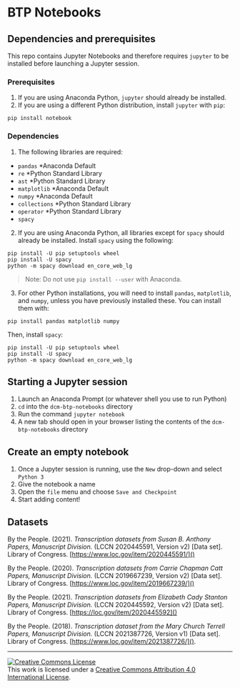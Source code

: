 # BTP Notebooks

## Dependencies and prerequisites
This repo contains Jupyter Notebooks and therefore requires `jupyter` to be installed before launching a Jupyter session.

### Prerequisites
1. If you are using Anaconda Python, `jupyter` should already be installed.
2. If you are using a different Python distribution, install `jupyter` with `pip`:
```
pip install notebook
```

### Dependencies
1. The following libraries are required:
- `pandas` *Anaconda Default
- `re` *Python Standard Library
- `ast` *Python Standard Library
- `matplotlib` *Anaconda Default
- `numpy` *Anaconda Default
- `collections` *Python Standard Library
- `operator` *Python Standard Library
- `spacy`
2. If you are using Anaconda Python, all libraries except for `spacy` should already be installed. Install `spacy` using the following:
```
pip install -U pip setuptools wheel
pip install -U spacy
python -m spacy download en_core_web_lg
```
> Note: Do not use `pip install --user` with Anaconda.

3. For other Python installations, you will need to install `pandas`, `matplotlib`, and `numpy`, unless you have previously installed these. You can install them with:
```
pip install pandas matplotlib numpy
```
Then, install `spacy`:
```
pip install -U pip setuptools wheel
pip install -U spacy
python -m spacy download en_core_web_lg
```


## Starting a Jupyter session
1. Launch an Anaconda Prompt (or whatever shell you use to run Python)
2. `cd` into the `dcm-btp-notebooks` directory
3. Run the command `jupyter notebook`
4. A new tab should open in your browser listing the contents of the `dcm-btp-notebooks` directory

## Create an empty notebook
1. Once a Jupyter session is running, use the `New` drop-down and select `Python 3`
2. Give the notebook a name
3. Open the `file` menu and choose `Save and Checkpoint`
4. Start adding content!

## Datasets

By the People. (2021). *Transcription datasets from Susan B. Anthony Papers, Manuscript Division.* (LCCN 2020445591, Version v2) [Data set]. Library of Congress. [https://www.loc.gov/item/2020445591/]()

By the People. (2020). *Transcription datasets from Carrie Chapman Catt Papers, Manuscript Division.* (LCCN 2019667239, Version v2) [Data set]. Library of Congress. [https://www.loc.gov/item/2019667239/]()

By the People. (2021). *Transcription datasets from Elizabeth Cady Stanton Papers, Manuscript Division.* (LCCN 2020445592, Version v2) [Data set]. Library of Congress. [https://loc.gov/item/2020445592]()

By the People. (2018). *Transcription dataset from the Mary Church Terrell Papers, Manuscript Division.* (LCCN 2021387726, Version v1) [Data set]. Library of Congress. [https://www.loc.gov/item/2021387726/]().


----

<a rel="license" href="http://creativecommons.org/licenses/by/4.0/"><img alt="Creative Commons License" style="border-width:0" src="https://i.creativecommons.org/l/by/4.0/88x31.png" /></a><br />This work is licensed under a <a rel="license" href="http://creativecommons.org/licenses/by/4.0/">Creative Commons Attribution 4.0 International License</a>.